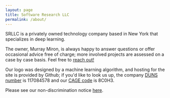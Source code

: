```yaml
---
layout: page
title: Software Research LLC
permalink: /about/
---
```

SRLLC is a privately owned technology company based in New York that specializes in deep learning.

The owner, Murray Miron, is always happy to answer questions or offer occasional advice free of charge;
more involved projects are assessed on a case by case basis.  Feel free to <a href="mailto:info@srllc.org">reach out!</a>

Our logo was designed by a machine learning algorithm, and hosting for the site is provided by Github; if you'd like to look us up, the company [DUNS number][] is 117084578 and our [CAGE code][] is 8C0H3.

Please see our non-discrimination notice [here][].

[here]: /forms_mis772_3.pdf
[DUNS number]: https://en.wikipedia.org/wiki/Data_Universal_Numbering_System "Data Universal Numbering System"
[SAM]: https://sam.gov "System for Award Management"
[CAGE code]: https://cage.dla.mil/Info/about#cagecode "What is a CAGE code?"
